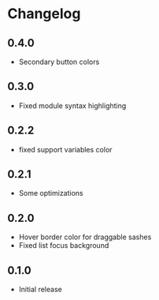 # Changelog

## 0.4.0

- Secondary button colors

## 0.3.0

- Fixed module syntax highlighting

## 0.2.2

- fixed support variables color

## 0.2.1

- Some optimizations

## 0.2.0

- Hover border color for draggable sashes
- Fixed list focus background

## 0.1.0

- Initial release
